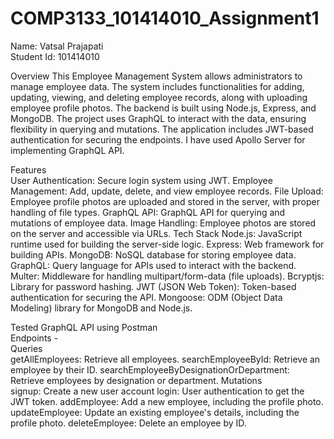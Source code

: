 ﻿# COMP3133_101414010_Assignment1
Name: Vatsal Prajapati <br>
Student Id: 101414010

Overview
This Employee Management System allows administrators to manage employee data. The system includes functionalities for adding, updating, viewing, and deleting employee records, along with uploading employee profile photos. The backend is built using Node.js, Express, and MongoDB. The project uses GraphQL to interact with the data, ensuring flexibility in querying and mutations. The application includes JWT-based authentication for securing the endpoints.
I have used Apollo Server for implementing GraphQL API.

Features <br>
User Authentication: Secure login system using JWT.
Employee Management: Add, update, delete, and view employee records.
File Upload: Employee profile photos are uploaded and stored in the server, with proper handling of file types.
GraphQL API: GraphQL API for querying and mutations of employee data.
Image Handling: Employee photos are stored on the server and accessible via URLs.
Tech Stack
Node.js: JavaScript runtime used for building the server-side logic.
Express: Web framework for building APIs.
MongoDB: NoSQL database for storing employee data.
GraphQL: Query language for APIs used to interact with the backend.
Multer: Middleware for handling multipart/form-data (file uploads).
Bcryptjs: Library for password hashing.
JWT (JSON Web Token): Token-based authentication for securing the API.
Mongoose: ODM (Object Data Modeling) library for MongoDB and Node.js.

Tested GraphQL API using Postman <br>
Endpoints - <br>
Queries <br>
getAllEmployees: Retrieve all employees.
searchEmployeeById: Retrieve an employee by their ID.
searchEmployeeByDesignationOrDepartment: Retrieve employees by designation or department.
Mutations <br>
signup: Create a new user account
login: User authentication to get the JWT token.
addEmployee: Add a new employee, including the profile photo.
updateEmployee: Update an existing employee's details, including the profile photo.
deleteEmployee: Delete an employee by ID.
